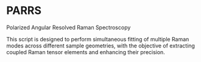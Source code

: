 # PARRS
Polarized Angular Resolved Raman Spectroscopy

This script is designed to perform simultaneous fitting of multiple Raman modes across different sample geometries, with the objective of extracting coupled Raman tensor elements and enhancing their precision.
